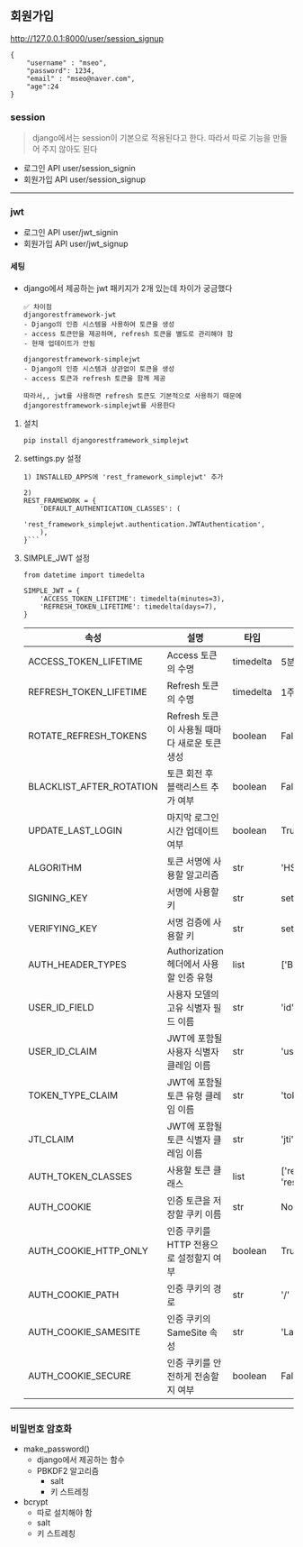 ## 회원가입
http://127.0.0.1:8000/user/session_signup
```
{
    "username" : "mseo",
    "password": 1234,
    "email" : "mseo@naver.com",
    "age":24
}
```

### session
> django에서는 session이 기본으로 적용된다고 한다. 따라서 따로 기능을 만들어 주지 않아도 된다
 * 로그인 API user/session_signin
 * 회원가입 API user/session_signup


---

### jwt
 * 로그인 API user/jwt_signin
 * 회원가입 API user/jwt_signup
#### 세팅
* django에서 제공하는 jwt 패키지가 2개 있는데 차이가 궁금했다
    ```
    ✅ 차이점
    djangorestframework-jwt
    - Django의 인증 시스템을 사용하여 토큰을 생성
    - access 토큰만을 제공하며, refresh 토큰을 별도로 관리해야 함
    - 현재 업데이트가 안됨

    djangorestframework-simplejwt
    - Django의 인증 시스템과 상관없이 토큰을 생성
    - access 토큰과 refresh 토큰을 함께 제공

    따라서,, jwt를 사용하면 refresh 토큰도 기본적으로 사용하기 때문에 djangorestframework-simplejwt를 사용한다
    ```
1. 설치
    ```
    pip install djangorestframework_simplejwt
    ```
2. settings.py 설정
    ```
    1) INSTALLED_APPS에 'rest_framework_simplejwt' 추가

    2)
    REST_FRAMEWORK = {
        'DEFAULT_AUTHENTICATION_CLASSES': (
            'rest_framework_simplejwt.authentication.JWTAuthentication',
        ),
    }```

3. SIMPLE_JWT 설정
    ```
    from datetime import timedelta

    SIMPLE_JWT = {
        'ACCESS_TOKEN_LIFETIME': timedelta(minutes=3),
        'REFRESH_TOKEN_LIFETIME': timedelta(days=7),
    }
    ```

    | 속성                      | 설명                                             | 타입       | 기본값   |
    |---------------------------|--------------------------------------------------|------------|----------|
    | ACCESS_TOKEN_LIFETIME     | Access 토큰의 수명                              | timedelta  | 5분      |
    | REFRESH_TOKEN_LIFETIME    | Refresh 토큰의 수명                             | timedelta  | 1주일    |
    | ROTATE_REFRESH_TOKENS     | Refresh 토큰이 사용될 때마다 새로운 토큰 생성   | boolean    | False    |
    | BLACKLIST_AFTER_ROTATION  | 토큰 회전 후 블랙리스트 추가 여부               | boolean    | False    |
    | UPDATE_LAST_LOGIN         | 마지막 로그인 시간 업데이트 여부                | boolean    | True     |
    | ALGORITHM                 | 토큰 서명에 사용할 알고리즘                     | str        | 'HS256'  |
    | SIGNING_KEY               | 서명에 사용할 키                                 | str        | settings.SECRET_KEY |
    | VERIFYING_KEY             | 서명 검증에 사용할 키                           | str        | settings.SECRET_KEY |
    | AUTH_HEADER_TYPES         | Authorization 헤더에서 사용할 인증 유형          | list       | ['Bearer'] |
    | USER_ID_FIELD             | 사용자 모델의 고유 식별자 필드 이름            | str        | 'id'     |
    | USER_ID_CLAIM             | JWT에 포함될 사용자 식별자 클레임 이름         | str        | 'user_id'|
    | TOKEN_TYPE_CLAIM          | JWT에 포함될 토큰 유형 클레임 이름            | str        | 'token_type'|
    | JTI_CLAIM                 | JWT에 포함될 토큰 식별자 클레임 이름          | str        | 'jti'    |
    | AUTH_TOKEN_CLASSES        | 사용할 토큰 클래스                              | list       | ['rest_framework_simplejwt.tokens.AccessToken', 'rest_framework_simplejwt.tokens.RefreshToken'] |
    | AUTH_COOKIE               | 인증 토큰을 저장할 쿠키 이름                   | str        | None     |
    | AUTH_COOKIE_HTTP_ONLY     | 인증 쿠키를 HTTP 전용으로 설정할지 여부         | boolean    | True     |
    | AUTH_COOKIE_PATH          | 인증 쿠키의 경로                                | str        | '/'      |
    | AUTH_COOKIE_SAMESITE      | 인증 쿠키의 SameSite 속성                       | str        | 'Lax'    |
    | AUTH_COOKIE_SECURE        | 인증 쿠키를 안전하게 전송할지 여부             | boolean    | False    |
---

### 비밀번호 암호화
* make_password()
  * django에서 제공하는 함수
  * PBKDF2 알고리즘
    * salt
    * 키 스트레칭
* bcrypt
    * 따로 설치해야 함
    * salt
    * 키 스트레칭
